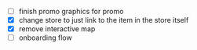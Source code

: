 - [ ] finish promo graphics for promo
- [x] change store to just link to the item in the store itself
- [x] remove interactive map
- [ ] onboarding flow
